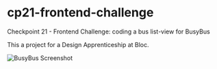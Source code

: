 # cp21-frontend-challenge
Checkpoint 21 - Frontend Challenge: coding a bus list-view for BusyBus

This a project for a Design Apprenticeship at Bloc.

![BusyBus Screenshot](lucianchung.github.com/lucianchung.github.io/images/github-screenshots/cp21.png)
